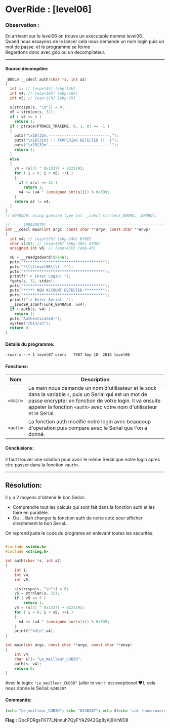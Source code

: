 # OverRide : [level06]

### Observation :
En arrivant sur le level06 on trouve un exécutable nommé level06.\
Quand nous essayons de le lancer cela nous demande un nom login puis un mot de passe. et le programme se ferme \
Regardons donc avec gdb ou un decompilateur.

---

#### Source décompilée:
```c
_BOOL4 __cdecl auth(char *s, int a2)
{
  int i; // [esp+14h] [ebp-14h]
  int v4; // [esp+18h] [ebp-10h]
  int v5; // [esp+1Ch] [ebp-Ch]

  s[strcspn(s, "\n")] = 0;
  v5 = strnlen(s, 32);
  if ( v5 <= 5 )
    return 1;
  if ( ptrace(PTRACE_TRACEME, 0, 1, 0) == -1 )
  {
    puts("\x1B[32m.---------------------------.");
    puts("\x1B[31m| !! TAMPERING DETECTED !!  |");
    puts("\x1B[32m'---------------------------'");
    return 1;
  }
  else
  {
    v4 = (s[3] ^ 0x1337) + 6221293;
    for ( i = 0; i < v5; ++i )
    {
      if ( s[i] <= 31 )
        return 1;
      v4 += (v4 ^ (unsigned int)s[i]) % 0x539;
    }
    return a2 != v4;
  }
}
// 80485D0: using guessed type int __cdecl strnlen(_DWORD, _DWORD);

//----- (08048879) --------------------------------------------------------
int __cdecl main(int argc, const char **argv, const char **envp)
{
  int v4; // [esp+2Ch] [ebp-24h] BYREF
  char s[28]; // [esp+30h] [ebp-20h] BYREF
  unsigned int v6; // [esp+4Ch] [ebp-4h]

  v6 = __readgsdword(0x14u);
  puts("***********************************");
  puts("*\t\tlevel06\t\t  *");
  puts("***********************************");
  printf("-> Enter Login: ");
  fgets(s, 32, stdin);
  puts("***********************************");
  puts("***** NEW ACCOUNT DETECTED ********");
  puts("***********************************");
  printf("-> Enter Serial: ");
  __isoc99_scanf(&unk_8048A60, &v4);
  if ( auth(s, v4) )
    return 1;
  puts("Authenticated!");
  system("/bin/sh");
  return 0;
}
```

#### Détails du programme:
```bash
-rwsr-s---+ 1 level07 users   7907 Sep 10  2016 level06
```

#### Fonctions:

| Nom | Description |
| --- | ----------- |
| `<main>` | Le main nous demande un nom d'utilisateur et le sock dans la variable `s`, puis un Serial qui est un mot de passe encrypter en fonction de votre login. Il va ensuite appeler la fonction `<auth>` avec votre nom d'utilisateur et le Serial.|
| `<auth>` | La fonction auth modifie notre login avec beaucoup d'operation puis compare avec le Serial que l'on a donné.|


#### Conclusions:
Il faut trouver une solution pour avoir le même Serial que notre login apres etre passer dans la fonction `<auth>`.

----
Résolution:
----
Il y a 2 moyens d'obtenir le bon Serial:
- Comprendre tout les calculs qui sont fait dans la fonction auth et les faire en parallèle.
- Ou ... Bah changer la fonction auth de notre coté pour afficher directement le bon Serial...

On reprend juste le code du programe en enlevant toutes les sécurités:
```c

#include <stdio.h>
#include <string.h>

int auth(char *s, int a2)
{
	int i;
	int v4;
	int v5;

	s[strcspn(s, "\n")] = 0;
	v5 = strnlen(s, 32);
	if ( v5 <= 5 )
		return 1;
	v4 = (s[3] ^ 0x1337) + 6221293;
	for ( i = 0; i < v5; ++i )
	{
	  v4 += (v4 ^ (unsigned int)s[i]) % 0x539;
	}
	printf("%d\n",v4);
}

int main(int argc, const char **argv, const char **envp)
{
  	int v4;
  	char s[]= "Le_meilleur_CUB3D";
 	auth(s, v4);
  	return 0;
}
```
Avec le login: `"Le_meilleur_CUB3D"` (aller le voir il est exeptionel ♥), cela nous donne le Serial: `6240307`



#### Commande:
```bash
(echo "Le_meilleur_CUB3D"; echo "6240307"; echo $(echo 'cat /home/users/level07/.pass')) | ./level06
```

**Flag :** GbcPDRgsFK77LNnnuh7QyFYA2942Gp8yKj9KrWD8
